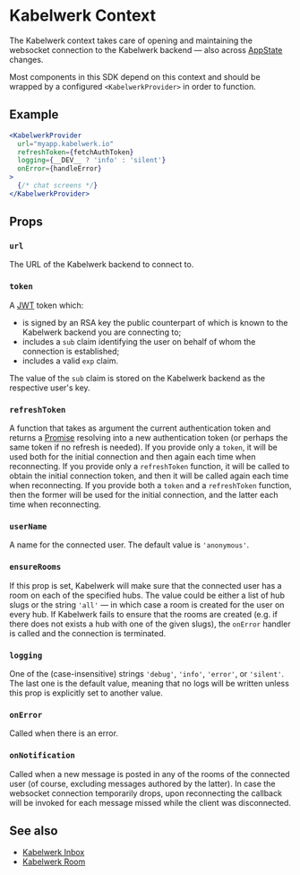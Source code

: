 # Kabelwerk Context

The Kabelwerk context takes care of opening and maintaining the websocket connection to the Kabelwerk backend — also across [AppState](https://reactnative.dev/docs/appstate) changes.

Most components in this SDK depend on this context and should be wrapped by a configured `<KabelwerkProvider>` in order to function.

## Example

```jsx
<KabelwerkProvider
  url="myapp.kabelwerk.io"
  refreshToken={fetchAuthToken}
  logging={__DEV__ ? 'info' : 'silent'}
  onError={handleError}
>
  {/* chat screens */}
</KabelwerkProvider>
```

## Props

### `url`

The URL of the Kabelwerk backend to connect to.

### `token`

A [JWT](https://datatracker.ietf.org/doc/html/rfc7519) token which:

- is signed by an RSA key the public counterpart of which is known to the Kabelwerk backend you are connecting to;
- includes a `sub` claim identifying the user on behalf of whom the connection is established;
- includes a valid `exp` claim.

The value of the `sub` claim is stored on the Kabelwerk backend as the respective user's key.

### `refreshToken`

A function that takes as argument the current authentication token and returns a [Promise](https://developer.mozilla.org/en-US/docs/Web/JavaScript/Reference/Global_Objects/Promise) resolving into a new authentication token (or perhaps the same token if no refresh is needed). If you provide only a `token`, it will be used both for the initial connection and then again each time when reconnecting. If you provide only a `refreshToken` function, it will be called to obtain the initial connection token, and then it will be called again each time when reconnecting. If you provide both a `token` and a `refreshToken` function, then the former will be used for the initial connection, and the latter each time when reconnecting.

### `userName`

A name for the connected user. The default value is `'anonymous'`.

### `ensureRooms`

If this prop is set, Kabelwerk will make sure that the connected user has a room on each of the specified hubs. The value could be either a list of hub slugs or the string `'all'` — in which case a room is created for the user on every hub. If Kabelwerk fails to ensure that the rooms are created (e.g. if there does not exists a hub with one of the given slugs), the `onError` handler is called and the connection is terminated.

### `logging`

One of the (case-insensitive) strings `'debug'`, `'info'`, `'error'`, or `'silent'`. The last one is the default value, meaning that no logs will be written unless this prop is explicitly set to another value.

### `onError`

Called when there is an error.

### `onNotification`

Called when a new message is posted in any of the rooms of the connected user (of course, excluding messages authored by the latter). In case the websocket connection temporarily drops, upon reconnecting the callback will be invoked for each message missed while the client was disconnected.

## See also

- [Kabelwerk Inbox](./KabelwerkInbox.md)
- [Kabelwerk Room](./KabelwerkRoom.md)
